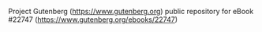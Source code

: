 Project Gutenberg (https://www.gutenberg.org) public repository for eBook #22747 (https://www.gutenberg.org/ebooks/22747)
